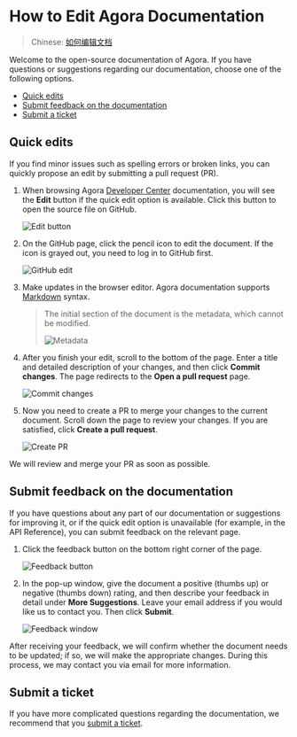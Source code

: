 
# How to Edit Agora Documentation

> Chinese: [如何编辑文档](README.zh.md)

Welcome to the open-source documentation of Agora. If you have questions or suggestions regarding our documentation, choose one of the following options.

- [Quick edits](#edit)
- [Submit feedback on the documentation](#feedback)
- [Submit a ticket](#ticket)

## <a name="edit"></a>Quick edits

If you find minor issues such as spelling errors or broken links, you can quickly propose an edit by submitting a pull request (PR).

1. When browsing Agora [Developer Center](http://docs.agora.io/) documentation, you will see the **Edit** button if the quick edit option is available. Click this button to open the source file on GitHub.

   ![Edit button](https://web-cdn.agora.io/docs-files/1610526274708)

2. On the GitHub page, click the pencil icon to edit the document. If the icon is grayed out, you need to log in to GitHub first.

   ![GitHub edit](https://web-cdn.agora.io/docs-files/1601456204569)

3. Make updates in the browser editor. Agora documentation supports [Markdown](https://en.wikipedia.org/wiki/Markdown) syntax.

   > The initial section of the document is the metadata, which cannot be modified.
   >
   > ![Metadata](https://web-cdn.agora.io/docs-files/1602215653647)

4. After you finish your edit, scroll to the bottom of the page. Enter a title and detailed description of your changes, and then click **Commit changes**. The page redirects to the **Open a pull request** page.

   ![Commit changes](https://web-cdn.agora.io/docs-files/1601456230185)

5. Now you need to create a PR to merge your changes to the current document. Scroll down the page to review your changes. If you are satisfied, click **Create a pull request**.

   ![Create PR](https://web-cdn.agora.io/docs-files/1602216236092)

We will review and merge your PR as soon as possible.

## <a name="feedback"></a>Submit feedback on the documentation

If you have questions about any part of our documentation or suggestions for improving it, or if the quick edit option is unavailable (for example, in the API Reference), you can submit feedback on the relevant page.

1. Click the feedback button on the bottom right corner of the page.

   ![Feedback button](https://web-cdn.agora.io/docs-files/1610526280367)
   
2. In the pop-up window, give the document a positive (thumbs up) or negative (thumbs down) rating, and then describe your feedback in detail under **More Suggestions**. Leave your email address if you would like us to contact you. Then click **Submit**.

   ![Feedback window](https://web-cdn.agora.io/docs-files/1602215723545)

After receiving your feedback, we will confirm whether the document needs to be updated; if so, we will make the appropriate changes. During this process, we may contact you via email for more information.

## <a name="ticket"></a>Submit a ticket

If you have more complicated questions regarding the documentation, we recommend that you [submit a ticket](https://agora-ticket.agora.io/).

